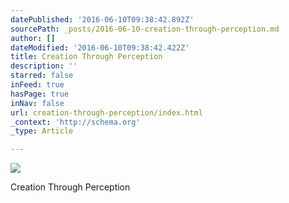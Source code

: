 ```yaml
---
datePublished: '2016-06-10T09:38:42.892Z'
sourcePath: _posts/2016-06-10-creation-through-perception.md
author: []
dateModified: '2016-06-10T09:38:42.422Z'
title: Creation Through Perception
description: ''
starred: false
inFeed: true
hasPage: true
inNav: false
url: creation-through-perception/index.html
_context: 'http://schema.org'
_type: Article

---
```

![](https://s3-us-west-2.amazonaws.com/the-grid-img/p/b65c0883703f71fe8c299a49a170cd3981475642.png)

Creation Through Perception